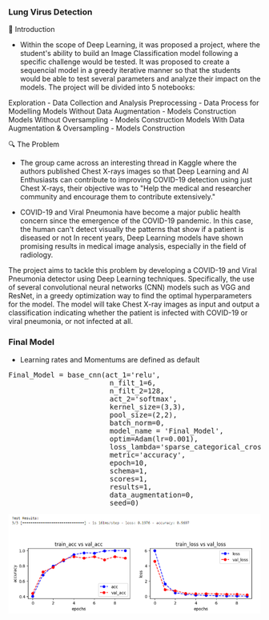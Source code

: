 ### Lung Virus Detection

📖 Introduction
* Within the scope of Deep Learning, it was proposed a project, where the student's ability to build an Image Classification model following a specific challenge would be tested. It was proposed to create a sequencial model in a greedy iterative manner so that the students would be able to test several parameters and analyze their impact on the models. The project will be divided into 5 notebooks:

Exploration - Data Collection and Analysis
Preprocessing - Data Process for Modelling
Models Without Data Augmentation - Models Construction
Models Without Oversampling - Models Construction
Models With Data Augmentation & Oversampling - Models Construction

🔍 The Problem
* The group came across an interesting thread in Kaggle where the authors published Chest X-rays images so that Deep Learning and AI Enthusiasts can contribute to improving COVID-19 detection using just Chest X-rays, their objective was to "Help the medical and researcher community and encourage them to contribute extensively."

* COVID-19 and Viral Pneumonia have become a major public health concern since the emergence of the COVID-19 pandemic. In this case, the human can't detect visually the patterns that show if a patient is diseased or not In recent years, Deep Learning models have shown promising results in medical image analysis, especially in the field of radiology.

The project aims to tackle this problem by developing a COVID-19 and Viral Pneumonia detector using Deep Learning techniques. Specifically, the use of several convolutional neural networks (CNN) models such as VGG and ResNet, in a greedy optimization way to find the optimal hyperparameters for the model. The model will take Chest X-ray images as input and output a classification indicating whether the patient is infected with COVID-19 or viral pneumonia, or not infected at all.


### Final Model

* Learning rates and Momentums are defined as default

<pre>
Final_Model = base_cnn(act_1='relu',                                        
                        n_filt_1=6,                                         
                        n_filt_2=128,                                       
                        act_2='softmax',                                   
                        kernel_size=(3,3),                                   
                        pool_size=(2,2),                                    
                        batch_norm=0,                                      
                        model_name = 'Final_Model', 
                        optim=Adam(lr=0.001),                              
                        loss_lambda='sparse_categorical_crossentropy',      
                        metric='accuracy',
                        epoch=10,
                        schema=1,       
                        scores=1,       
                        results=1,      
                        data_augmentation=0,                               
                        seed=0)
</pre>

<img src="https://github.com/joaomalho/DL-Lungs-Viral-Detection-X-Ray/blob/main/lungs_score.png?raw=true" width="900"/>
